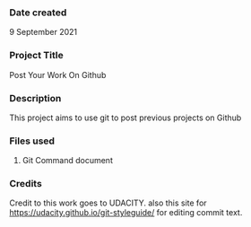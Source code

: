 ### Date created
9 September 2021

### Project Title
Post Your Work On Github

### Description
This project aims to use git to post previous projects on Github

### Files used
1. Git Command document

### Credits
Credit to this work goes to UDACITY. also this site for https://udacity.github.io/git-styleguide/ for editing commit text.

